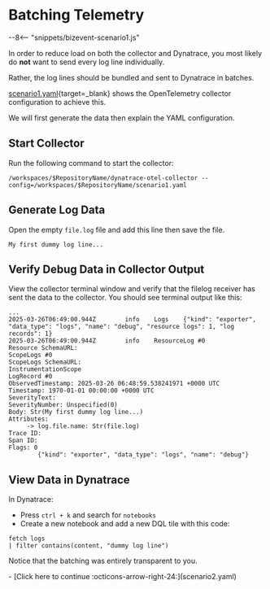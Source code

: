 # Batching Telemetry

--8<-- "snippets/bizevent-scenario1.js"

In order to reduce load on both the collector and Dynatrace, you most likely do **not** want to send every log line individually.

Rather, the log lines should be bundled and sent to Dynatrace in batches.

[scenario1.yaml](https://github.com/Dynatrace/demo-opentelemetry-cleanup/blob/main/scenario1.yaml){target=_blank} shows the OpenTelemetry collector configuration to achieve this.

We will first generate the data then explain the YAML configuration.

## Start Collector

Run the following command to start the collector:

``` { "name": "[background] run otel collector scenario 1" }
/workspaces/$RepositoryName/dynatrace-otel-collector --config=/workspaces/$RepositoryName/scenario1.yaml
```

## Generate Log Data

Open the empty `file.log` file and add this line then save the file.

```
My first dummy log line...
```

## Verify Debug Data in Collector Output

View the collector terminal window and verify that the filelog receiver has sent the data to the collector. You should see terminal output like this:

```
...
2025-03-26T06:49:00.944Z        info    Logs    {"kind": "exporter", "data_type": "logs", "name": "debug", "resource logs": 1, "log records": 1}
2025-03-26T06:49:00.944Z        info    ResourceLog #0
Resource SchemaURL: 
ScopeLogs #0
ScopeLogs SchemaURL: 
InstrumentationScope  
LogRecord #0
ObservedTimestamp: 2025-03-26 06:48:59.538241971 +0000 UTC
Timestamp: 1970-01-01 00:00:00 +0000 UTC
SeverityText: 
SeverityNumber: Unspecified(0)
Body: Str(My first dummy log line...)
Attributes:
     -> log.file.name: Str(file.log)
Trace ID: 
Span ID: 
Flags: 0
        {"kind": "exporter", "data_type": "logs", "name": "debug"}
```

## View Data in Dynatrace

In Dynatrace:

- Press `ctrl + k` and search for `notebooks`
- Create a new notebook and add a new DQL tile with this code:
```
fetch logs
| filter contains(content, "dummy log line")
```

Notice that the batching was entirely transparent to you.

<div class="grid cards" markdown>
- [Click here to continue :octicons-arrow-right-24:](scenario2.yaml)
</div>
